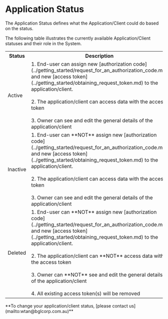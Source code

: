# Application Status

The Application Status defines what the Application/Client could do based on the status.

The following table illustrates the currently available Application/Client statuses and their role in the System.

<table>
    <tr>
        <th>Status</th>
        <th>Description</th>
    </tr>
    <tr>
        <td><a name="activeStatus">Active</a></td>
        <td>1.
End-user can assign new [authorization code](../getting_started/request_for_an_authorization_code.md) and new [access token](../getting_started/obtaining_request_token.md) to the application/client.  <br><br>2. The application/client can access data with the access token<br><br>3. Owner can see and edit the general details of the application/client</td>
    </tr>
    <tr>
        <td><a name="inactiveStatus">Inactive</a></td>
        <td>1.
End-user can **NOT** assign new [authorization code](../getting_started/request_for_an_authorization_code.md) and new [access token](../getting_started/obtaining_request_token.md) to the application/client.  <br><br>2. The application/client can access data with the access token
<br><br>3. Owner can see and edit the general details of the application/client</td>
    </tr>
    <tr>
        <td><a name="deletedStatus">Deleted</a></td>
        <td>1.
End-user can **NOT** assign new [authorization code](../getting_started/request_for_an_authorization_code.md) and new [access token](../getting_started/obtaining_request_token.md) to the application/client.  <br><br>2. The application/client can **NOT** access data with the access token<br><br>3. Owner can **NOT** see and edit the general details of the application/client<br><br>4. All existing access token(s) will be removed</td>
    </tr>
</table>
**To change your application/client status, [please contact us](mailto:wtan@bglcorp.com.au)**
